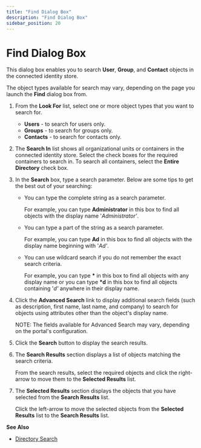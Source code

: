 ```yaml
---
title: "Find Dialog Box"
description: "Find Dialog Box"
sidebar_position: 20
---
```


# Find Dialog Box

This dialog box enables you to search **User**, **Group**, and **Contact** objects in the connected
identity store.

The object types available for search may vary, depending on the page you launch the **Find** dialog
box from.

1. From the **Look For** list, select one or more object types that you want to search for.

    - **Users** - to search for users only.
    - **Groups** - to search for groups only.
    - **Contacts** - to search for contacts only.

2. The **Search In** list shows all organizational units or containers in the connected identity
   store. Select the check boxes for the required containers to search in. To search all containers,
   select the **Entire Directory** check box.
3. In the **Search** box, type a search parameter. Below are some tips to get the best out of your
   searching:

    - You can type the complete string as a search parameter.

        For example, you can type **Administrator** in this box to find all objects with the display
        name '_Administrator'_.

    - You can type a part of the string as a search parameter.

        For example, you can type **Ad** in this box to find all objects with the display name
        beginning with '_Ad'_.

    - You can use wildcard search if you do not remember the exact search criteria.

        For example, you can type **\*** in this box to find all objects with any display name or
        you can type **\*d** in this box to find all objects containing '_d'_ anywhere in their
        display name.

4. Click the **Advanced Search** link to display additional search fields (such as description,
   first name, last name, and company) to search for objects using attributes other than the
   object's display name.

    NOTE: The fields available for Advanced Search may vary, depending on the portal's
    configuration.

5. Click the **Search** button to display the search results.
6. The **Search Results** section displays a list of objects matching the search criteria.

    From the search results, select the required objects and click the right-arrow to move them to
    the **Selected Results** list.

7. The **Selected Results** section displays the objects that you have selected from the **Search
   Results** list.

    Click the left-arrow to move the selected objects from the **Selected Results** list to the
    **Search Results** list.

**See Also**

- [Directory Search](/docs/directorymanager/11.0/portal/generalfeatures/search.md)
